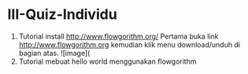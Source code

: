 # III-Quiz-Individu
1. Tutorial install http://www.flowgorithm.org/
Pertama buka link http://www.flowgorithm.org kemudian klik menu download/unduh di bagian atas.
![image](
2. Tutorial mebuat hello world menggunakan flowgorithm
